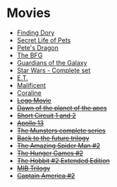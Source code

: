 # Movies
- [Finding Dory](https://www.amazon.com/Finding-Dory-Combo-Digital-Blu-ray/dp/B01FJ4UGF0)
- [Secret Life of Pets](https://www.amazon.com/Secret-Life-Pets-Blu-ray-Digital/dp/B01I5JT9L8)
- [Pete's Dragon](https://www.amazon.com/Petes-Dragon-DVD-Digital-Blu-ray/dp/B01I0RFN38)
- [The BFG](https://www.amazon.com/BFG-BD-DVD-Digital-Blu-ray/dp/B01G4N5Q0A)
- [Guardians of the Galaxy](http://www.amazon.com/Guardians-Galaxy-3D-Blu-ray-DVD/dp/B00N1JQ2UO/)
- [Star Wars - Complete set](http://www.amazon.com/Star-Wars-Complete-Episodes-Blu-ray/dp/B003ZSJ212/)
- [E.T.](http://www.amazon.com/E-T-Extra-Terrestrial-Anniversary-Blu-ray-UltraViolet/dp/B003UESJLK/)
- [Malificent](http://www.amazon.com/Maleficent-2-Disc-Blu-ray-DVD-Digital/dp/B00M4ADWTK/)
- [Coraline](http://www.amazon.com/Coraline-Collectors-Blu-ray-Combo-Pack/dp/B00288KNJU/)
- ~~[Lego Movie](http://www.amazon.com/LEGO-Movie-Blu-ray-UltraViolet-Combo/dp/B00I6JOBTI/)~~
- ~~[Dawn of the planet of the apes](http://www.amazon.com/Dawn-Planet-Apes-Blu-ray-Oldman/dp/B00MH8DU9Q)~~
- ~~[Short Circuit 1 and 2](http://www.amazon.com/Short-Circuit-Blu-ray/dp/B00DRQEU5A/)~~
- ~~[Apollo 13](http://www.amazon.com/Apollo-13-15th-Anniversary-Blu-ray/dp/B00371QQ2U/)~~
- ~~[The Munsters complete series](http://www.amazon.com/Munsters-Complete-Fred-Gwynne/dp/B001DZOCZU/)~~
- ~~[Back to the future trilogy](http://www.amazon.com/gp/product/B0054OGQOQ/)~~
- ~~[The Amazing Spider Man #2](http://www.amazon.com/Amazing-Spider-Man-Blu-Ray-UltraViolet-Combo/dp/B00JPS6A3O/)~~
- ~~[The Hunger Games #2](http://www.amazon.com/Hunger-Games-Catching-Blu-ray-UltraViolet/dp/B008JFUS8M/)~~
- ~~[The Hobbit #2 Extended Edition](http://www.amazon.com/Hobbit-Desolation-Blu-ray-Richard-Armitage/dp/B00MG4RIXU/)~~
- ~~[MIB Trilogy]()~~
- ~~[Captain America #2](http://www.amazon.com/Captain-America-Soldier-Blu-ray-Digital/dp/B00KHD5FK0/)~~
